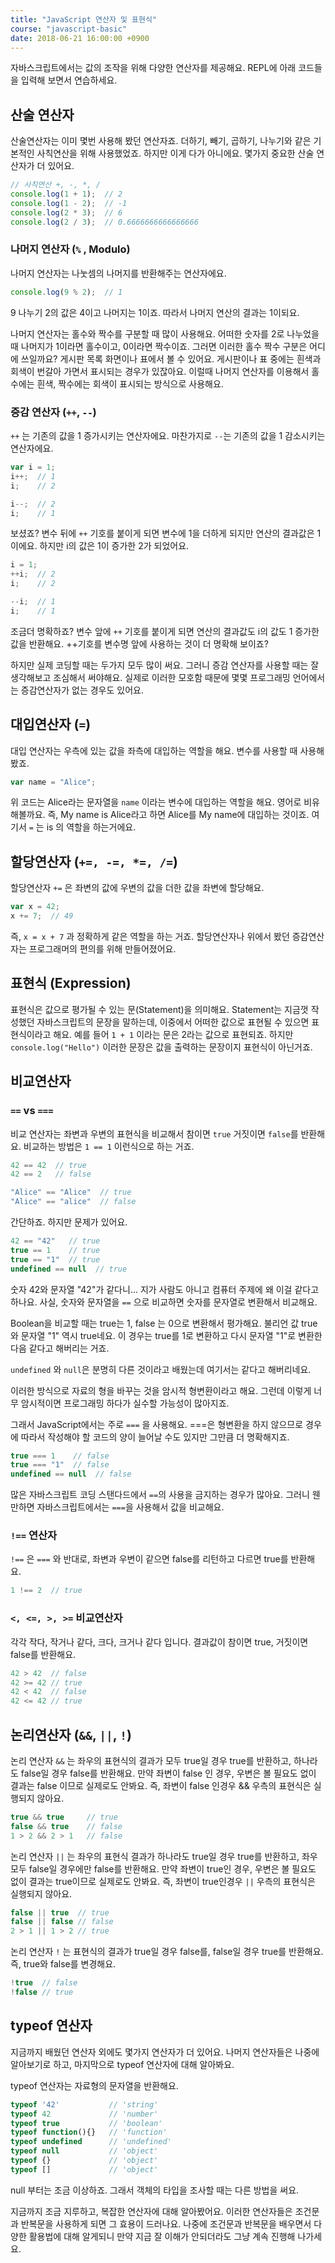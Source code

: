 ```yaml
---
title: "JavaScript 연산자 및 표현식"
course: "javascript-basic"
date: 2018-06-21 16:00:00 +0900
---
```




자바스크립트에서는 값의 조작을 위해 다양한 연산자를 제공해요. REPL에 아래 코드들을 입력해 보면서 연습하세요.



## 산술 연산자

산술연산자는 이미 몇번 사용해 봤던 연산자죠. 더하기, 빼기, 곱하기, 나누기와 같은 기본적인 사칙연산을 위해 사용했었죠. 하지만 이게 다가 아니에요. 몇가지 중요한 산술 연산자가 더 있어요.

```js
// 사칙연산 +, -, *, /
console.log(1 + 1);  // 2
console.log(1 - 2);  // -1
console.log(2 * 3);  // 6
console.log(2 / 3);  // 0.6666666666666666
```



### 나머지 연산자 (`%` , Modulo)

나머지 연산자는 나눗셈의 나머지를 반환해주는 연산자에요.

```js
console.log(9 % 2);  // 1
```

9 나누기 2의 값은 4이고 나머지는 1이죠. 따라서 나머지 연산의 결과는 1이되요.

나머지 연산자는 홀수와 짝수를 구분할 때 많이 사용해요. 어떠한 숫자를 2로 나누었을 때 나머지가 1이라면 홀수이고, 0이라면 짝수이죠. 그러면 이러한 홀수 짝수 구분은 어디에 쓰일까요? 게시판 목록 화면이나 표에서 볼 수 있어요. 게시판이나 표 중에는 흰색과 회색이 번갈아 가면서 표시되는 경우가 있잖아요. 이럴때 나머지 연산자를 이용해서 홀수에는 흰색, 짝수에는 회색이 표시되는 방식으로 사용해요.



### 증감 연산자 (`++`, `--`)

`++` 는 기존의 값을 1 증가시키는 연산자에요. 마찬가지로 `--`는 기존의 값을 1 감소시키는 연산자에요.

```js
var i = 1;
i++;  // 1
i;    // 2

i--;  // 2
i;    // 1
```

보셨죠? 변수 뒤에 `++` 기호를 붙이게 되면 변수에 1을 더하게 되지만 연산의 결과값은 1이에요. 하지만 i의 값은 1이 증가한 2가 되었어요.

```js
i = 1;
++i;  // 2
i;    // 2

--i;  // 1
i;    // 1
```

조금더 명확하죠? 변수 앞에 `++` 기호를 붙이게 되면 연산의 결과값도 i의 값도 1 증가한 값을 반환해요. ++기호를 변수명 앞에 사용하는 것이 더 명확해 보이죠?

하지만 실제 코딩할 때는 두가지 모두 많이 써요. 그러니 증감 연산자를 사용할 때는 잘 생각해보고 조심해서 써야해요. 실제로 이러한 모호함 때문에 몇몇 프로그래밍 언어에서는 증감연산자가 없는 경우도 있어요.



## 대입연산자 (`=`)

대입 연산자는 우측에 있는 값을 좌측에 대입하는 역할을 해요. 변수를 사용할 때 사용해 봤죠.

```js
var name = "Alice";
```

위 코드는 Alice라는 문자열을 `name` 이라는 변수에 대입하는 역할을 해요. 영어로 비유해볼까요. 즉, My name is Alice라고 하면 Alice를 My name에 대입하는 것이죠. 여기서 `=` 는 is 의 역할을 하는거에요.



## 할당연산자 (`+=, -=, *=, /=`)

할당연산자 `+=` 은 좌변의 값에 우변의 값을 더한 값을 좌변에 할당해요.

```js
var x = 42;
x += 7;  // 49
```

즉, `x = x + 7` 과 정확하게 같은 역할을 하는 거죠. 할당연산자나 위에서 봤던 증감연산자는 프로그래머의 편의를 위해 만들어졌어요. 



## 표현식 (Expression)

표현식은 값으로 평가될 수 있는 문(Statement)을 의미해요. Statement는 지금껏 작성했던 자바스크립트의 문장을 말하는데, 이중에서 어떠한 값으로 표현될 수 있으면 표현식이라고 해요. 예를 들어 `1 + 1` 이라는 문은 2라는 값으로 표현되죠. 하지만 `console.log("Hello")` 이러한 문장은 값을 출력하는 문장이지 표현식이 아닌거죠.



## 비교연산자

### `==` vs `===`

비교 연산자는 좌변과 우변의 표현식을 비교해서 참이면 `true` 거짓이면 `false`를 반환해요. 비교하는 방법은 `1 == 1` 이런식으로 하는 거죠.

```js
42 == 42  // true
42 == 2   // false

"Alice" == "Alice"  // true
"Alice" == "alice"  // false
```

간단하죠. 하지만 문제가 있어요.

```js
42 == "42"   // true
true == 1    // true
true == "1"  // true
undefined == null  // true
```

숫자 42와 문자열 "42"가 같다니... 지가 사람도 아니고 컴퓨터 주제에 왜 이걸 같다고 하나요. 사실, 숫자와 문자열을 `==` 으로 비교하면 숫자를 문자열로 변환해서 비교해요.

Boolean을 비교할 때는 true는 1, false 는 0으로 변환해서 평가해요. 불리언 값 true와 문자열 "1" 역시 true네요. 이 경우는 true를 1로 변환하고 다시 문자열 "1"로 변환한 다음 같다고 해버리는 거죠. 

`undefined` 와 `null`은 분명히 다른 것이라고 배웠는데 여기서는 같다고 해버리네요.

이러한 방식으로 자료의 형을 바꾸는 것을 암시적 형변환이라고 해요. 그런데 이렇게 너무 암시적이면 프로그래밍 하다가 실수할 가능성이 많아지죠.

그래서 JavaScript에서는 주로 `===` 을 사용해요. ===은 형변환을 하지 않으므로 경우에 따라서 작성해야 할 코드의 양이 늘어날 수도 있지만 그만큼 더 명확해지죠.

```js
true === 1    // false
true === "1"  // false
undefined == null  // false
```

많은 자바스크립트 코딩 스탠다드에서 `==`의 사용을 금지하는 경우가 많아요. 그러니 웬만하면 자바스크립트에서는 `===`을 사용해서 값을 비교해요.



### `!==` 연산자

`!==` 은 `===` 와 반대로, 좌변과 우변이 같으면 false를 리턴하고 다르면 true를 반환해요.

```js
1 !== 2  // true
```



### `<, <=, >, >=` 비교연산자

각각 작다, 작거나 같다, 크다, 크거나 같다 입니다. 결과값이 참이면 true, 거짓이면 false를 반환해요.

```js
42 > 42  // false
42 >= 42 // true
42 < 42  // false
42 <= 42 // true
```



## 논리연산자 (`&&`, `||`, `!`)

논리 연산자 `&&` 는 좌우의 표현식의 결과가 모두 true일 경우 true를 반환하고, 하나라도 false일 경우 false를 반환해요. 만약 좌변이 false 인 경우, 우변은 볼 필요도 없이 결과는 false 이므로 실제로도 안봐요. 즉, 좌변이 false 인경우 && 우측의 표현식은 실행되지 않아요. 

```js
true && true     // true
false && true    // false
1 > 2 && 2 > 1   // false
```

논리 연산자 `||` 는 좌우의 표현식 결과가 하나라도 true일 경우 true를 반환하고, 좌우 모두 false일 경우에만 false를 반환해요. 만약 좌변이 true인 경우, 우변은 볼 필요도 없이 결과는 true이므로 실제로도 안봐요. 즉, 좌변이 true인경우 `||` 우측의 표현식은 실행되지 않아요. 

```js
false || true  // true
false || false // false
2 > 1 || 1 > 2 // true
```

논리 연산자 `!` 는 표현식의 결과가 true일 경우 false를, false일 경우 true를 반환해요. 즉, true와 false를 변경해요.

```js
!true  // false
!false // true
```



## typeof 연산자

지금까지 배웠던 연산자 외에도 몇가지 연산자가 더 있어요. 나머지 연산자들은 나중에 알아보기로 하고, 마지막으로 typeof 연산자에 대해 알아봐요.

typeof 연산자는 자료형의 문자열을 반환해요.

```js
typeof '42'           // 'string'
typeof 42             // 'number'
typeof true           // 'boolean'
typeof function(){}   // 'function'
typeof undefined      // 'undefined'
typeof null           // 'object'
typeof {}             // 'object'
typeof []             // 'object'
```

null 부터는 조금 이상하죠. 그래서 객체의 타입을 조사할 때는 다른 방법을 써요.

지금까지 조금 지루하고, 복잡한 연산자에 대해 알아봤어요. 이러한 연산자들은 조건문과 반복문을 사용하게 되면 그 효용이 드러나요. 나중에 조건문과 반복문을 배우면서 다양한 활용법에 대해 알게되니 만약 지금 잘 이해가 안되더라도 그냥 계속 진행해 나가세요.

